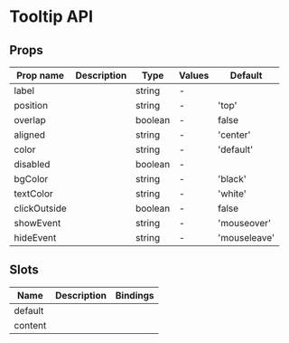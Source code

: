 # Tooltip API

## Props

| Prop name    | Description | Type    | Values | Default      |
| ------------ | ----------- | ------- | ------ | ------------ |
| label        |             | string  | -      |              |
| position     |             | string  | -      | 'top'        |
| overlap      |             | boolean | -      | false        |
| aligned      |             | string  | -      | 'center'     |
| color        |             | string  | -      | 'default'    |
| disabled     |             | boolean | -      |              |
| bgColor      |             | string  | -      | 'black'      |
| textColor    |             | string  | -      | 'white'      |
| clickOutside |             | boolean | -      | false        |
| showEvent    |             | string  | -      | 'mouseover'  |
| hideEvent    |             | string  | -      | 'mouseleave' |

## Slots

| Name    | Description | Bindings |
| ------- | ----------- | -------- |
| default |             |          |
| content |             |          |
